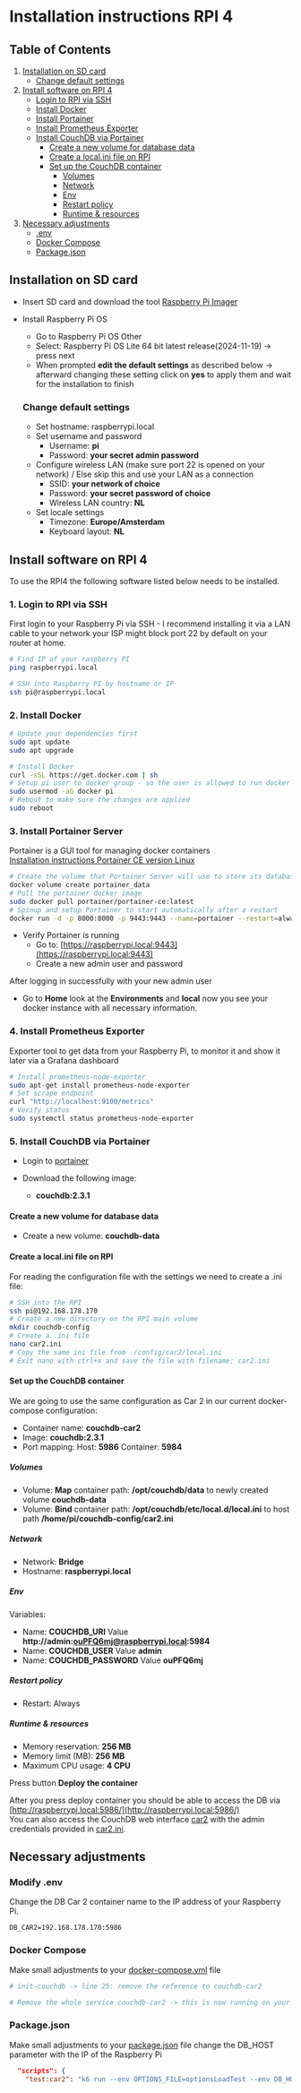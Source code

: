 # Installation instructions RPI 4

## Table of Contents

1. [Installation on SD card](#installation-on-sd-card)
   - [Change default settings](#change-default-settings)
2. [Install software on RPI 4](#install-software-on-rpi-4)
   - [Login to RPI via SSH](#1-login-to-rpi-via-ssh)
   - [Install Docker](#2-install-docker)
   - [Install Portainer](#3-install-portainer-server)
   - [Install Prometheus Exporter](#4-install-prometheus-exporter)
   - [Install CouchDB via Portainer](#5-install-couchdb-via-portainer)
     - [Create a new volume for database data](#create-a-new-volume-for-database-data)
     - [Create a local.ini file on RPI](#create-a-localini-file-on-rpi)
     - [Set up the CouchDB container](#set-up-the-couchdb-container)
       - [Volumes](#volumes)
       - [Network](#network)
       - [Env](#env)
       - [Restart policy](#restart-policy)
       - [Runtime & resources](#runtime--resources)
3. [Necessary adjustments](#necessary-adjustments)
   - [.env](#modify-env)
   - [Docker Compose](#docker-compose)
   - [Package.json](#packagejson)

## Installation on SD card

- Insert SD card and download the tool [Raspberry Pi Imager](https://www.raspberrypi.com/software/)
- Install Raspberry Pi OS

  - Go to Raspberry Pi OS Other
  - Select: Raspberry Pi OS Lite 64 bit latest release(2024-11-19) -> press next
  - When prompted **edit the default settings** as described below -> afterward changing these setting click on **yes** to apply them and wait for the installation to finish

  ### Change default settings

  - Set hostname: raspberrypi.local
  - Set username and password
    - Username: **pi**
    - Password: **your secret admin password**
  - Configure wireless LAN (make sure port 22 is opened on your network) / Else skip this and use your LAN as a connection
    - SSID: **your network of choice**
    - Password: **your secret password of choice**
    - Wireless LAN country: **NL**
  - Set locale settings
    - Timezone: **Europe/Amsterdam**
    - Keyboard layout: **NL**

## Install software on RPI 4

To use the RPI4 the following software listed below needs to be installed.

### 1. Login to RPI via SSH

First login to your Raspberry Pi via SSH - I recommend installing it via a LAN cable to your network your ISP might block port 22 by default on your router at home.

```bash
# Find IP of your raspberry PI
ping raspberrypi.local

# SSH into Raspberry PI by hostname or IP
ssh pi@raspberrypi.local
```

### 2. Install Docker

```bash
# Update your dependencies first
sudo apt update
sudo apt upgrade

# Install Docker
curl -sSL https://get.docker.com | sh
# Setup pi user to docker group - so the user is allowed to run docker containers
sudo usermod -aG docker pi
# Reboot to make sure the changes are applied
sudo reboot
```

### 3. Install Portainer Server

Portainer is a GUI tool for managing docker containers  
[Installation instructions Portainer CE version Linux](https://docs.portainer.io/start/install-ce/server/docker/linux)

```bash
# Create the volume that Portainer Server will use to store its database
docker volume create portainer_data
# Pull the portainer docker image
sudo docker pull portainer/portainer-ce:latest
# Spinup and setup Portainer to start automatically after a restart
docker run -d -p 8000:8000 -p 9443:9443 --name=portainer --restart=always -v /var/run/docker.sock:/var/run/docker.sock -v portainer_data:/data portainer/portainer-ce:latest

```

- Verify Portainer is running
  - Go to: [https://raspberrypi.local:9443](https://raspberrypi.local:9443)
  - Create a new admin user and password

After logging in successfully with your new admin user

- Go to **Home** look at the **Environments** and **local** now you see your docker instance with all necessary information.

### 4. Install Prometheus Exporter

Exporter tool to get data from your Raspberry Pi, to monitor it and show it later via a Grafana dashboard

```bash
# Install prometheus-node-exporter
sudo apt-get install prometheus-node-exporter
# Set scrape endpoint
curl "http://localhost:9100/metrics"
# Verify status
sudo systemctl status prometheus-node-exporter

```

### 5. Install CouchDB via Portainer

- Login to [portainer](https://raspberrypi.local:9443)

- Download the following image:
  - **couchdb:2.3.1**

#### Create a new volume for database data

- Create a new volume: **couchdb-data**

#### Create a local.ini file on RPI

For reading the configuration file with the settings we need to create a .ini file:

```bash
# SSH into the RPI
ssh pi@192.168.178.170
# Create a new directory on the RPI main volume
mkdir couchdb-config
# Create a .ini file
nano car2.ini
# Copy the same ini file from ./config/car2/local.ini
# Exit nano with ctrl+x and save the file with filename: car2.ini
```

#### Set up the CouchDB container

We are going to use the same configuration as Car 2 in our current docker-compose configuration:

- Container name: **couchdb-car2**
- Image: **couchdb:2.3.1**
- Port mapping: Host: **5986** Container: **5984**

##### Volumes

- Volume: **Map** container path: **/opt/couchdb/data** to newly created volume **couchdb-data**
- Volume: **Bind** container path: **/opt/couchdb/etc/local.d/local.ini** to host path **/home/pi/couchdb-config/car2.ini**

##### Network

- Network: **Bridge**
- Hostname: **raspberrypi.local**

##### Env

Variables:

- Name: **COUCHDB_URI** Value **http://admin:ouPFQ6mj@raspberrypi.local:5984**
- Name: **COUCHDB_USER** Value **admin**
- Name: **COUCHDB_PASSWORD** Value **ouPFQ6mj**

##### Restart policy

- Restart: Always

##### Runtime & resources

- Memory reservation: **256 MB**
- Memory limit (MB): **256 MB**
- Maximum CPU usage: **4 CPU**

Press button **Deploy the container**

After you press deploy container you should be able to access the DB via [http://raspberrypi.local:5986/](http://raspberrypi.local:5986/)  
You can also access the CouchDB web interface [car2](http://raspberrypi.local:5986/_utils/#login) with the admin credentials provided in [car2.ini](./config/car2/local.ini).

## Necessary adjustments

### Modify .env

Change the DB Car 2 container name to the IP address of your Raspberry Pi.

```env
DB_CAR2=192.168.178.170:5986
```

### Docker Compose

Make small adjustments to your [docker-compose.yml](docker-compose.yml) file

```yml
# init-couchdb -> line 25: remove the reference to couchdb-car2

# Remove the whole service couchdb-car2 -> this is now running on your Raspberry Pi
```

### Package.json

Make small adjustments to your [package.json](package.json) file change the DB_HOST parameter with the IP of the Raspberry Pi

```json
  "scripts": {
    "test:car2": "k6 run --env OPTIONS_FILE=optionsLoadTest --env DB_HOST=192.168.178.170:5986 --env DB_USER=admin --env DB_PASSWORD=ouPFQ6mj --env NEW_DB_NAME=cars --env DOC_ID_CAR=doc_2 dist/test.js"
```
